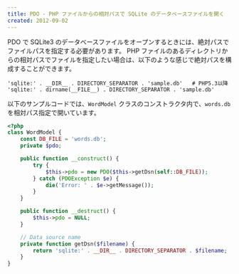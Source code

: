 ```yaml
---
title: PDO - PHP ファイルからの相対パスで SQLite のデータベースファイルを開く
created: 2012-09-02
---
```


PDO で SQLite3 のデータベースファイルをオープンするときには、絶対パスでファイルパスを指定する必要があります。
PHP ファイルのあるディレクトリからの相対パスでファイルを指定したい場合は、以下のような感じで絶対パスを構成することができます。

~~~
'sqlite:' . __DIR__ . DIRECTORY_SEPARATOR . 'sample.db'   # PHP5.3以降
'sqlite:' . dirname(__FILE__) . DIRECTORY_SEPARATOR . 'sample.db'
~~~

以下のサンプルコードでは、`WordModel` クラスのコンストラクタ内で、`words.db` を相対パス指定で開いています。

~~~ php
<?php
class WordModel {
    const DB_FILE = 'words.db';
    private $pdo;

    public function __construct() {
        try {
            $this->pdo = new PDO($this->getDsn(self::DB_FILE));
        } catch (PDOException $e) {
            die('Error: ' . $e->getMessage());
        }
    }

    public function __destruct() {
        $this->pdo = NULL;
    }

    // Data source name
    private function getDsn($filename) {
        return 'sqlite:' . __DIR__ . DIRECTORY_SEPARATOR . $filename;
    }
}
~~~

